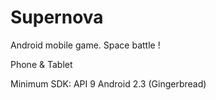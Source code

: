 # Supernova
Android mobile game. Space battle !

Phone & Tablet

Minimum SDK: API 9 Android 2.3 (Gingerbread)
